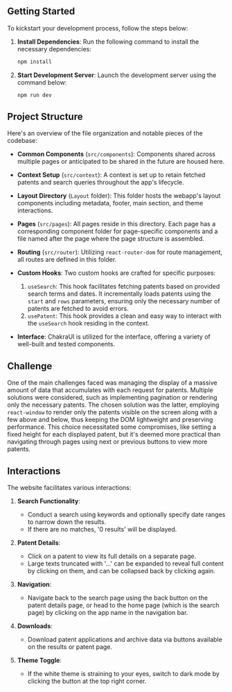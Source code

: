 ## Getting Started

To kickstart your development process, follow the steps below:

1. **Install Dependencies**:
   Run the following command to install the necessary dependencies:

   ```bash
   npm install
   ```

2. **Start Development Server**:
   Launch the development server using the command below:
   ```bash
   npm run dev
   ```

## Project Structure

Here's an overview of the file organization and notable pieces of the codebase:

- **Common Components** (`src/components`):
  Components shared across multiple pages or anticipated to be shared in the future are housed here.

- **Context Setup** (`src/context`):
  A context is set up to retain fetched patents and search queries throughout the app's lifecycle.

- **Layout Directory** (`Layout` folder):
  This folder hosts the webapp's layout components including metadata, footer, main section, and theme interactions.

- **Pages** (`src/pages`):
  All pages reside in this directory. Each page has a corresponding component folder for page-specific components and a file named after the page where the page structure is assembled.

- **Routing** (`src/router`):
  Utilizing `react-router-dom` for route management, all routes are defined in this folder.

- **Custom Hooks**:
  Two custom hooks are crafted for specific purposes:

  1. `useSearch`: This hook facilitates fetching patents based on provided search terms and dates. It incrementally loads patents using the `start` and `rows` parameters, ensuring only the necessary number of patents are fetched to avoid errors.
  2. `usePatent`: This hook provides a clean and easy way to interact with the `useSearch` hook residing in the context.

- **Interface**:
  ChakraUI is utilized for the interface, offering a variety of well-built and tested components.

## Challenge

One of the main challenges faced was managing the display of a massive amount of data that accumulates with each request for patents. Multiple solutions were considered, such as implementing pagination or rendering only the necessary patents. The chosen solution was the latter, employing `react-window` to render only the patents visible on the screen along with a few above and below, thus keeping the DOM lightweight and preserving performance. This choice necessitated some compromises, like setting a fixed height for each displayed patent, but it's deemed more practical than navigating through pages using next or previous buttons to view more patents.

## Interactions

The website facilitates various interactions:

1. **Search Functionality**:

   - Conduct a search using keywords and optionally specify date ranges to narrow down the results.
   - If there are no matches, '0 results' will be displayed.

2. **Patent Details**:

   - Click on a patent to view its full details on a separate page.
   - Large texts truncated with '...' can be expanded to reveal full content by clicking on them, and can be collapsed back by clicking again.

3. **Navigation**:

   - Navigate back to the search page using the back button on the patent details page, or head to the home page (which is the search page) by clicking on the app name in the navigation bar.

4. **Downloads**:

   - Download patent applications and archive data via buttons available on the results or patent page.

5. **Theme Toggle**:
   - If the white theme is straining to your eyes, switch to dark mode by clicking the button at the top right corner.
